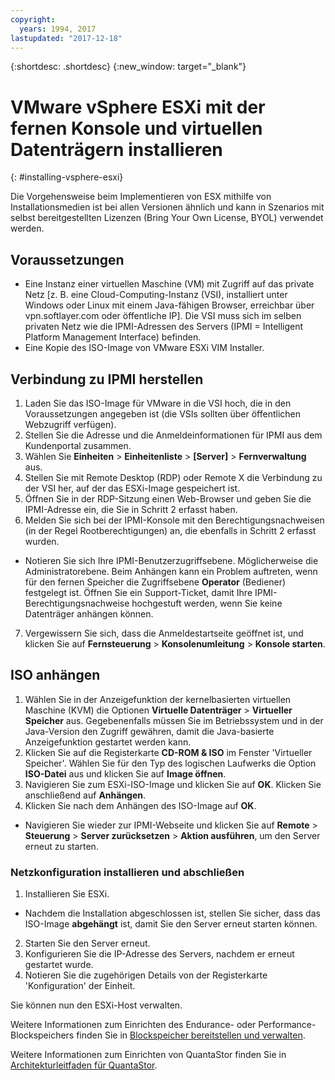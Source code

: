 ```yaml
---
copyright:
  years: 1994, 2017
lastupdated: "2017-12-18"
---
```


{:shortdesc: .shortdesc}
{:new_window: target="_blank"}

# VMware vSphere ESXi mit der fernen Konsole und virtuellen Datenträgern installieren
{: #installing-vsphere-esxi}

Die Vorgehensweise beim Implementieren von ESX mithilfe von Installationsmedien ist bei allen Versionen ähnlich und kann in Szenarios mit selbst bereitgestellten Lizenzen (Bring Your Own License, BYOL) verwendet werden.

## Voraussetzungen
* Eine Instanz einer virtuellen Maschine (VM) mit Zugriff auf das private Netz [z. B. eine Cloud-Computing-Instanz (VSI), installiert unter Windows oder Linux mit einem Java-fähigen Browser, erreichbar über vpn.softlayer.com oder öffentliche IP]. Die VSI muss sich im selben privaten Netz wie die IPMI-Adressen des Servers (IPMI = Intelligent Platform Management Interface) befinden.
* Eine Kopie des ISO-Image von VMware ESXi VIM Installer.

<!--## Steps -->

## Verbindung zu IPMI herstellen
1. Laden Sie das ISO-Image für VMware in die VSI hoch, die in den Voraussetzungen angegeben ist (die VSIs sollten über öffentlichen Webzugriff verfügen).
2. Stellen Sie die Adresse und die Anmeldeinformationen für IPMI aus dem Kundenportal zusammen.
3. Wählen Sie **Einheiten** > **Einheitenliste** > **[Server]** > **Fernverwaltung** aus.
4. Stellen Sie mit Remote Desktop (RDP) oder Remote X die Verbindung zu der VSI her, auf der das ESXi-Image gespeichert ist.
5. Öffnen Sie in der RDP-Sitzung einen Web-Browser und geben Sie die IPMI-Adresse ein, die Sie in Schritt 2 erfasst haben.
6. Melden Sie sich bei der IPMI-Konsole mit den Berechtigungsnachweisen (in der Regel Rootberechtigungen) an, die ebenfalls in Schritt 2 erfasst wurden.
* Notieren Sie sich Ihre IPMI-Benutzerzugriffsebene. Möglicherweise die Administratorebene. Beim Anhängen kann ein Problem auftreten, wenn für den fernen Speicher die Zugriffsebene **Operator** (Bediener) festgelegt ist. Öffnen Sie ein Support-Ticket, damit Ihre IPMI-Berechtigungsnachweise hochgestuft werden, wenn Sie keine Datenträger anhängen können.
7. Vergewissern Sie sich, dass die Anmeldestartseite geöffnet ist, und klicken Sie auf **Fernsteuerung** > **Konsolenumleitung** > **Konsole starten**.

## ISO anhängen
1. Wählen Sie in der Anzeigefunktion der kernelbasierten virtuellen Maschine (KVM) die Optionen **Virtuelle Datenträger** > **Virtueller Speicher** aus. Gegebenenfalls müssen Sie im Betriebssystem und in der Java-Version den Zugriff gewähren, damit die Java-basierte Anzeigefunktion gestartet werden kann.
2. Klicken Sie auf die Registerkarte **CD-ROM & ISO** im Fenster 'Virtueller Speicher'. Wählen Sie für den Typ des logischen Laufwerks die Option **ISO-Datei** aus und klicken Sie auf **Image öffnen**.
3. Navigieren Sie zum ESXi-ISO-Image und klicken Sie auf **OK**. Klicken Sie anschließend auf **Anhängen**.
4. Klicken Sie nach dem Anhängen des ISO-Image auf **OK**.
* Navigieren Sie wieder zur IPMI-Webseite und klicken Sie auf **Remote** > **Steuerung** > **Server zurücksetzen** > **Aktion ausführen**, um den Server erneut zu starten.

### Netzkonfiguration installieren und abschließen
1. Installieren Sie ESXi.
* Nachdem die Installation abgeschlossen ist, stellen Sie sicher, dass das ISO-Image **abgehängt** ist, damit Sie den Server erneut starten können.
2. Starten Sie den Server erneut.
3. Konfigurieren Sie die IP-Adresse des Servers, nachdem er erneut gestartet wurde.
4. Notieren Sie die zugehörigen Details von der Registerkarte 'Konfiguration' der Einheit.

Sie können nun den ESXi-Host verwalten.

Weitere Informationen zum Einrichten des Endurance- oder Performance-Blockspeichers finden Sie in [Blockspeicher bereitstellen und verwalten](/docs/infrastructure/BlockStorage/provisioning-block_storage.html).

Weitere Informationen zum Einrichten von QuantaStor finden Sie in [Architekturleitfaden für QuantaStor](architecture-guide-quantastor-vmwaresoftlayer.html).
